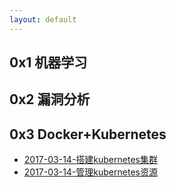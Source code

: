 ```yaml
---
layout: default
---
```


## 0x1 机器学习

## 0x2 漏洞分析

## 0x3 Docker+Kubernetes

* [2017-03-14-搭建kubernetes集群](2017-03-14-kubernets_setup)
* [2017-03-14-管理kubernetes资源](2017-03-14-managing_kubernets_resources)
